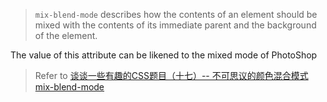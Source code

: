 > `mix-blend-mode` describes how the contents of an element should be mixed with the contents of its immediate parent and the background of the element.

The value of this attribute can be likened to the mixed mode of PhotoShop

<mixBlendMode/>

> Refer to <a href="http://www.cnblogs.com/coco1s/p/6829372.html">谈谈一些有趣的CSS题目（十七）-- 不可思议的颜色混合模式 mix-blend-mode</a>


